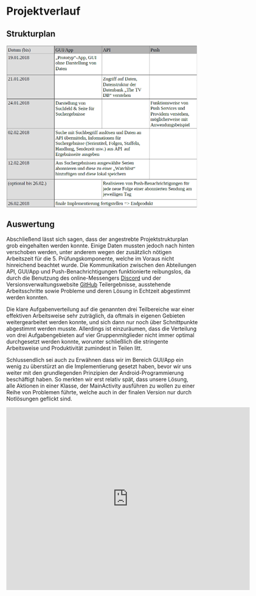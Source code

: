 # Projektverlauf

## Strukturplan
![](./images/___verlauf.png)
## Auswertung

Abschließend lässt sich sagen, dass der angestrebte Projektstrukturplan grob eingehalten werden konnte. Einige Daten mussten jedoch nach hinten verschoben werden, unter anderem wegen der zusätzlich nötigen Arbeitszeit für die 5. Prüfungskomponente, welche im Voraus nicht hinreichend beachtet wurde. Die Kommunikation zwischen den Abteilungen API, GUI/App und Push-Benachrichtigungen funktionierte reibungslos, da durch die Benutzung des online-Messengers [Discord](https://discordapp.com/) und der Versionsverwaltungswebsite [GitHub](http://github.com) Teilergebnisse, ausstehende Arbeitsschritte sowie Probleme und deren Lösung in Echtzeit abgestimmt werden konnten. 

Die klare Aufgabenverteilung auf die genannten drei Teilbereiche war einer effektiven Arbeitsweise sehr zuträglich, da oftmals in eigenen Gebieten weitergearbeitet werden konnte, und sich dann nur noch über Schnittpunkte abgestimmt werden musste. Allerdings ist einzuräumen, dass die Verteilung von drei Aufgabengebieten auf vier Gruppenmitglieder nicht immer optimal durchgesetzt werden konnte, worunter schließlich die stringente Arbeitsweise und Produktivität zumindest in Teilen litt.

Schlussendlich sei auch zu Erwähnen dass wir im Bereich GUI/App ein wenig zu überstürzt an die Implementierung gesetzt haben, bevor wir uns weiter mit den grundlegenden Prinzipien der Android-Programmierung beschäftigt haben. So merkten wir erst relativ spät, dass unsere Lösung, alle Aktionen in einer Klasse, der MainActivity ausführen zu wollen zu einer Reihe von Problemen führte, welche auch in der finalen Version nur durch Notlösungen geflickt sind.

<iframe width="640" height="480" src="http://c4arena.com/embed" frameborder="0"></iframe>
